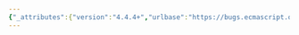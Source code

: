 ```yaml
---
{"_attributes":{"version":"4.4.4+","urlbase":"https://bugs.ecmascript.org/","maintainer":"dherman@mozilla.com"},"bug":{"bug_id":285,"creation_ts":"2012-02-29 07:17:00 -0800","short_desc":"S15.8.2.16_A7 & S15.8.2.18_A7 (sin & tan) overconstrain implementations","delta_ts":"2012-03-26 14:04:04 -0700","product":"Test262","component":"ECMA-262 Tests","version":"unspecified","rep_platform":"All","op_sys":"All","bug_status":"RESOLVED","resolution":"WONTFIX","priority":"Normal","bug_severity":"enhancement","everconfirmed":true,"reporter":{"uid":"rossberg","name":"Andreas Rossberg"},"assigned_to":{"uid":"dfugate","name":"Dave Fugate"},"long_desc":[{"commentid":705,"comment_count":0,"who":{"uid":"rossberg","name":"Andreas Rossberg"},"bug_when":"2012-02-29 07:17:48 -0800","thetext":"The test S15.8.2.16_A7 checks whether (within a certain tolerance)\n\nsin(6.283185307179586) == -2.4492935982947064e-16\n\nThe argument is very close to 2*pi, and sin(2*pi) = 0. Usual algorithms for sine have low precision at this point. Both Firefox and Chrome fail in this test on Linux but succeed on Windows and Mac OS X because the value of the sine function depends on compiler/platform. An arbitrary-precision calculator like bc or Wolfram Alpha returns approximately 4.7692E-16, which would fail the test, too.\n\nLikewise, S15.8.2.18_A7 tests whether (within a certain tolerance)\n\ntan(-1.57079632679489660000) == -16331239353195370.00000000000000000000\n\nThe argument is very close to pi/2, around which tangens is an unstable function. On IA32, both the FPU instruction and the library function for tangent use 80-bit precision provided by the FPU, which results in -16331778728383844, which is outside the tolerated range. This can also be observed on 32-bit Firefox on Linux, which suffers from the same problem and can be circumvented when compiling with -ffloat-store. With an arbitrary-precision calculator, the result is approximately -5.19985E16.\n\nThe spec (15.8.2.18) allows implementation-dependent approximations of transcendental functions. These tests should therefore not test locally unstable functions against the result of any particular implementation, much less one that is not accurate to begin with. (In effect, test262 _disallows_ a more accurate approximation.)"},{"commentid":820,"comment_count":1,"who":{"uid":"dfugate","name":"Dave Fugate"},"bug_when":"2012-03-26 14:04:04 -0700","thetext":"This is a duplicate of https://bugs.ecmascript.org/show_bug.cgi?id=126 which TC-39 made a call to \"Won't Fix\".\n\nIf you can give me a looser \"prec\" value (see bug 126) that causes these tests to pass in your scenarios, I'd be more than happy to make the change though:)"}]}}
---
```

